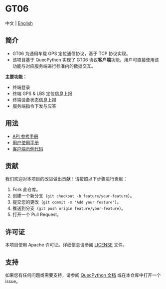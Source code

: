 # GT06

中文 | [English](./README.md)

## 简介

- GT06 为通用车载 GPS 定位通信协议，基于 TCP 协议实现。
- 该项目基于 QuecPython 实现了 GT06 协议**客户端**功能，用户可直接使用该功能与对应服务端进行标准内的数据交互。

**主要功能：**

- 终端登录
- 终端 GPS & LBS 定位信息上报
- 终端设备状态信息上报
- 服务端指令下发与应答

## 用法

- [API 参考手册](./docs/zh/API参考手册.md)
- [用户使用手册](./docs/zh/用户使用手册.md)
- [客户端示例代码](./code/test_gt06.py)

## 贡献

我们欢迎对本项目的改进做出贡献！请按照以下步骤进行贡献：

1. Fork 此仓库。
2. 创建一个新分支（`git checkout -b feature/your-feature`）。
3. 提交您的更改（`git commit -m 'Add your feature'`）。
4. 推送到分支（`git push origin feature/your-feature`）。
5. 打开一个 Pull Request。

## 许可证

本项目使用 Apache 许可证。详细信息请参阅 [LICENSE](./LICENSE) 文件。

## 支持

如果您有任何问题或需要支持，请参阅 [QuecPython 文档](https://python.quectel.com/doc) 或在本仓库中打开一个 issue。
